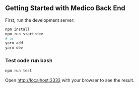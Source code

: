 ## Getting Started with Medico Back End

First, run the development server:

```bash
npm install
npm run start:dev
# or
yarn add
yarn dev
```
### Test code run bash
```bash
npm run test
```

Open [http://localhost:3333](http://localhost:3333) with your browser to see the result.
